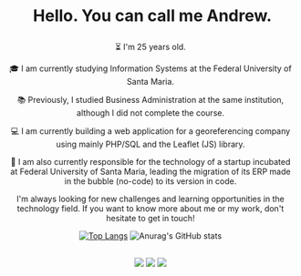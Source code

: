 # <p align="center"> &nbsp;Hello. You can call me Andrew.</p>


<p align="center">⏳ I'm 25 years old.
<p align="center">🎓 I am currently studying Information Systems at the Federal University of Santa Maria.
<p align="center">📚 Previously, I studied Business Administration at the same institution, although I did not complete the course.
<p align="center">💻 I am currently building a web application for a georeferencing company using mainly PHP/SQL and the Leaflet (JS) library.
<p align="center">🚀 I am also currently responsible for the technology of a startup incubated at Federal University of Santa Maria, leading the migration of its ERP made in the bubble (no-code) to its version in code.
<p align="center"> I'm always looking for new challenges and learning opportunities in the technology field. If you want to know more about me or my work, don't hesitate to get in touch!</p>





<div align="center">
  
  
[![Top Langs](https://github-readme-stats.vercel.app/api/top-langs/?username=noobandrew&layout=donut&theme=dark)](https://github.com/anuraghazra/github-readme-stats)
![Anurag's GitHub stats](https://github-readme-stats.vercel.app/api?username=noobandrew&show_icons=true&theme=dark)
  <div>
  
  
 



## 
<p align="center"><a href="https://www.linkedin.com/in/hammelandrew/" target="_blank"><img src="https://img.shields.io/badge/-ANDREW HAMMEL-%230077B5?style=for-the-badge&logo=linkedin&logoColor=white" target="_blank"></a>
  <a href="https://instagram.com/hammelandrew" target="_blank"><img src="https://img.shields.io/badge/-hammelandrew-%23E4405F?style=for-the-badge&logo=instagram&logoColor=white" target="_blank"></a>
   <a href = "mailto:andrewhammelcontato@gmail.com"><img src="https://img.shields.io/badge/-GMAIL-%23333?style=for-the-badge&logo=gmail&logoColor=RED" target="_blank"></a>
